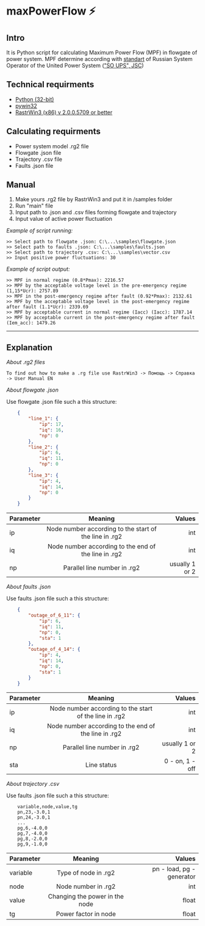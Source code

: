 # maxPowerFlow ⚡
## Intro
It is Python script for calculating Maximum Power Flow (MPF) in flowgate of power system. MPF determine according with [standart](https://www.so-ups.ru/fileadmin/files/laws/standards/st_max_power_rules_004-2020.pdf) of Russian System Operator of the United Power System (["SO UPS", JSC](https://www.so-ups.ru))

## Technical requirments 
* [Python (32-bit)](https://www.python.org/downloads/windows/)
* [pywin32](https://pypi.org/project/pywin32/)
* [RastrWin3 (x86) v 2.0.0.5709 or better](https://www.rastrwin.ru/rastr/)

## Calculating requirments
* Power system model .rg2 file
* Flowgate .json file
* Trajectory .csv file
* Faults .json file

## Manual
1. Make yours .rg2 file by RastrWin3 and put it in /samples folder
2. Run "main" file
3. Input path to .json and .csv files forming flowgate and trajectory
4. Input value of active power fluctuation

_Example of script running:_
```commandline
>> Select path to flowgate .json: C:\...\samples\flowgate.json
>> Select path to faults .json: C:\...\samples\faults.json
>> Select path to trajectory .csv: C:\...\samples\vector.csv
>> Input positive power fluctuations: 30
```
_Example of script output:_
```commandline
>> MPF in normal regime (0.8*Pmax): 2216.57
>> MPF by the acceptable voltage level in the pre-emergency regime (1,15*Ucr): 2757.89
>> MPF in the post-emergency regime after fault (0.92*Pmax): 2132.61
>> MPF by the acceptable voltage level in the post-emergency regime after fault (1.1*Ucr): 2339.69
>> MPF by acceptable current in normal regime (Iacc) (Iacc): 1787.14
>> MPF by acceptable current in the post-emergency regime after fault (Iem_acc): 1479.26

```
___
## Explanation
_About .rg2 files_
```
To find out how to make a .rg file use RastrWin3 -> Помощь -> Справка -> User Manual EN
```

_About flowgate .json_

Use flowgate .json file such a this structure:
```json
    {
	    "line_1": {
		    "ip": 17, 
		    "iq": 16, 
		    "np": 0
	    }, 
	    "line_2": {
		    "ip": 6, 
		    "iq": 11, 
		    "np": 0
	    }, 
	    "line_3": {
		    "ip": 4, 
		    "iq": 14, 
		    "np": 0
	    }
    }
```
| Parameter | Meaning | Values
:-------- |:-----:| -------:
ip  | Node number according to the start of the line in .rg2 | int
iq  | Node number according to the end of the line in .rg2 | int
np  | Parallel line number in .rg2 | usually 1 or 2

_About faults .json_

Use faults .json file such a this structure:
```json
    {
	    "outage_of_6_11": {
		    "ip": 6, 
		    "iq": 11, 
		    "np": 0,
		    "sta": 1
	    }, 
	    "outage_of_4_14": {
		    "ip": 4, 
		    "iq": 14,
		    "np": 0,
		    "sta": 1
	    }
    }
```
| Parameter | Meaning | Values
:-------- |:-----:| -------:
ip  | Node number according to the start of the line in .rg2 | int
iq  | Node number according to the end of the line in .rg2 | int
np  | Parallel line number in .rg2 | usually 1 or 2
sta | Line status     | 0 - on, 1 - off

_About trajectory .csv_

Use faults .json file such a this structure:
```editorconfig
    variable,node,value,tg
    pn,23,-3.0,1
    pn,24,-3.0,1
    ...
    pg,6,-4.0,0
    pg,7,-4.0,0
    pg,8,-2.0,0
    pg,9,-1.0,0
```
| Parameter | Meaning | Values
:-------- |:-----:| -------:
variable  | Type of node in .rg2 | pn - load, pg - generator
node  | Node number in .rg2 | int
value  | Changing the power in the node | float
tg | Power factor in node | float